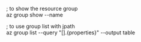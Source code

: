 ; to show the resource group  
az group show --name <name here>

; to use group list with jpath  
az group list --query "[].{properties}" --output table